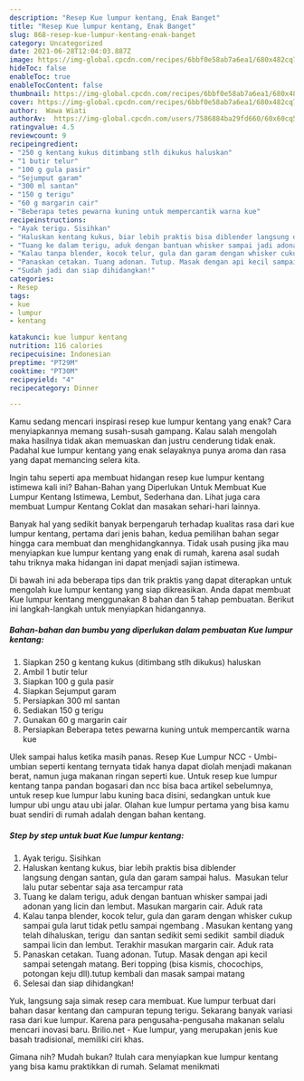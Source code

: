 ```yaml
---
description: "Resep Kue lumpur kentang, Enak Banget"
title: "Resep Kue lumpur kentang, Enak Banget"
slug: 868-resep-kue-lumpur-kentang-enak-banget
category: Uncategorized
date: 2021-06-28T12:04:03.887Z
image: https://img-global.cpcdn.com/recipes/6bbf0e58ab7a6ea1/680x482cq70/kue-lumpur-kentang-foto-resep-utama.jpg
hideToc: false
enableToc: true
enableTocContent: false
thumbnail: https://img-global.cpcdn.com/recipes/6bbf0e58ab7a6ea1/680x482cq70/kue-lumpur-kentang-foto-resep-utama.jpg
cover: https://img-global.cpcdn.com/recipes/6bbf0e58ab7a6ea1/680x482cq70/kue-lumpur-kentang-foto-resep-utama.jpg
author:  Wawa Wiati
authorAv:  https://img-global.cpcdn.com/users/7586884ba29fd660/60x60cq50/avatar.jpg
ratingvalue: 4.5
reviewcount: 9
recipeingredient:
- "250 g kentang kukus ditimbang stlh dikukus haluskan"
- "1 butir telur"
- "100 g gula pasir"
- "Sejumput garam"
- "300 ml santan"
- "150 g terigu"
- "60 g margarin cair"
- "Beberapa tetes pewarna kuning untuk mempercantik warna kue"
recipeinstructions:
- "Ayak terigu. Sisihkan"
- "Haluskan kentang kukus, biar lebih praktis bisa diblender langsung dengan santan, gula dan garam sampai halus.  Masukan telur lalu putar sebentar saja asa tercampur rata"
- "Tuang ke dalam terigu, aduk dengan bantuan whisker sampai jadi adonan yang licin dan lembut. Masukan margarin cair. Aduk rata"
- "Kalau tanpa blender, kocok telur, gula dan garam dengan whisker cukup  sampai gula larut tidak petlu sampai ngembang . Masukan kentang yang telah dihaluskan, terigu  dan santan sedikit semi sedikit  sambil diaduk sampai licin dan lembut. Terakhir masukan margarin cair. Aduk rata"
- "Panaskan cetakan. Tuang adonan. Tutup. Masak dengan api kecil sampai setengah matang. Beri topping (bisa kismis, chocochips, potongan keju dll).tutup kembali dan masak sampai matang"
- "Sudah jadi dan siap dihidangkan!"
categories:
- Resep
tags:
- kue
- lumpur
- kentang

katakunci: kue lumpur kentang 
nutrition: 116 calories
recipecuisine: Indonesian
preptime: "PT29M"
cooktime: "PT30M"
recipeyield: "4"
recipecategory: Dinner

---
```



Kamu sedang mencari inspirasi resep kue lumpur kentang yang enak? Cara menyiapkannya memang susah-susah gampang. Kalau salah mengolah maka hasilnya tidak akan memuaskan dan justru cenderung tidak enak. Padahal kue lumpur kentang yang enak selayaknya punya aroma dan rasa yang dapat memancing selera kita.


Ingin tahu seperti apa membuat hidangan resep kue lumpur kentang istimewa kali ini? Bahan-Bahan yang Diperlukan Untuk Membuat Kue Lumpur Kentang Istimewa, Lembut, Sederhana dan. Lihat juga cara membuat Lumpur Kentang Coklat dan masakan sehari-hari lainnya.

Banyak hal yang sedikit banyak berpengaruh terhadap kualitas rasa dari kue lumpur kentang, pertama dari jenis bahan, kedua pemilihan bahan segar hingga cara membuat dan menghidangkannya. Tidak usah pusing jika mau menyiapkan kue lumpur kentang yang enak di rumah, karena asal sudah tahu triknya maka hidangan ini dapat menjadi sajian istimewa.


Di bawah ini ada beberapa tips dan trik praktis yang dapat diterapkan untuk mengolah kue lumpur kentang yang siap dikreasikan. Anda dapat membuat Kue lumpur kentang menggunakan 8 bahan dan 5 tahap pembuatan. Berikut ini langkah-langkah untuk menyiapkan hidangannya.

<!--inarticleads1-->

##### Bahan-bahan dan bumbu yang diperlukan dalam pembuatan Kue lumpur kentang:

1. Siapkan 250 g kentang kukus (ditimbang stlh dikukus) haluskan
1. Ambil 1 butir telur
1. Siapkan 100 g gula pasir
1. Siapkan Sejumput garam
1. Persiapkan 300 ml santan
1. Sediakan 150 g terigu
1. Gunakan 60 g margarin cair
1. Persiapkan Beberapa tetes pewarna kuning untuk mempercantik warna kue


Ulek sampai halus ketika masih panas. Resep Kue Lumpur NCC - Umbi-umbian seperti kentang ternyata tidak hanya dapat diolah menjadi makanan berat, namun juga makanan ringan seperti kue. Untuk resep kue lumpur kentang tanpa pandan bogasari dan ncc bisa baca artikel sebelumnya, untuk resep kue lumpur labu kuning baca disini, sedangkan untuk kue lumpur ubi ungu atau ubi jalar. Olahan kue lumpur pertama yang bisa kamu buat sendiri di rumah adalah dengan bahan kentang. 

<!--inarticleads2-->

##### Step by step untuk buat Kue lumpur kentang:

1. Ayak terigu. Sisihkan
1. Haluskan kentang kukus, biar lebih praktis bisa diblender langsung dengan santan, gula dan garam sampai halus.  Masukan telur lalu putar sebentar saja asa tercampur rata
1. Tuang ke dalam terigu, aduk dengan bantuan whisker sampai jadi adonan yang licin dan lembut. Masukan margarin cair. Aduk rata
1. Kalau tanpa blender, kocok telur, gula dan garam dengan whisker cukup  sampai gula larut tidak petlu sampai ngembang . Masukan kentang yang telah dihaluskan, terigu  dan santan sedikit semi sedikit  sambil diaduk sampai licin dan lembut. Terakhir masukan margarin cair. Aduk rata
1. Panaskan cetakan. Tuang adonan. Tutup. Masak dengan api kecil sampai setengah matang. Beri topping (bisa kismis, chocochips, potongan keju dll).tutup kembali dan masak sampai matang
1. Selesai dan siap dihidangkan!

Yuk, langsung saja simak resep cara membuat. Kue lumpur terbuat dari bahan dasar kentang dan campuran tepung terigu. Sekarang banyak variasi rasa dari kue lumpur. Karena para pengusaha-pengusaha makanan selalu mencari inovasi baru. Brilio.net - Kue lumpur, yang merupakan jenis kue basah tradisional, memiliki ciri khas. 

Gimana nih? Mudah bukan? Itulah cara menyiapkan kue lumpur kentang yang bisa kamu praktikkan di rumah. Selamat menikmati
